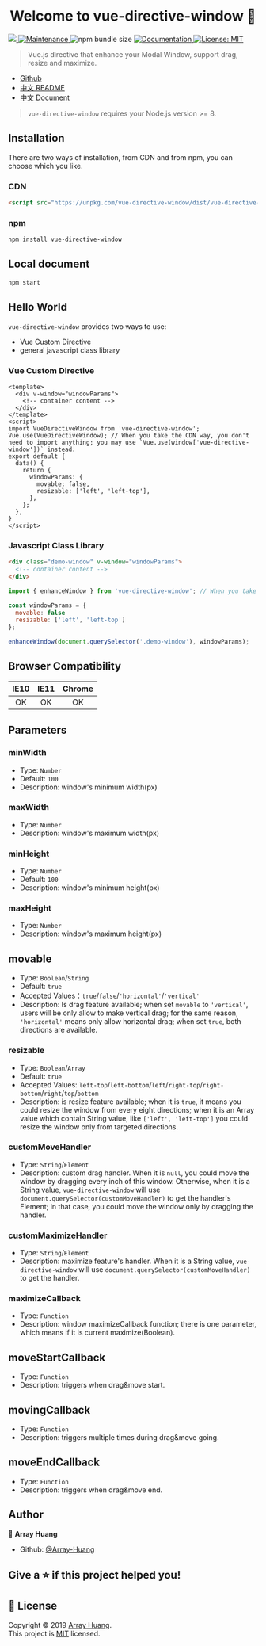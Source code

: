 <h1 align="center">Welcome to vue-directive-window 👋</h1>
<p>
  <a href="https://www.npmjs.com/package/vue-directive-window" target="_blank">
    <img src="https://img.shields.io/npm/v/vue-directive-window.svg?cacheSeconds=2592000" />
  </a>
  <a href="https://www.npmjs.com/package/vue-directive-window" target="_blank">
    <img alt="Maintenance" src="https://img.shields.io/npm/dw/vue-directive-window.svg?cacheSeconds=2592000" />
  </a>
  <img alt="npm bundle size" src="https://img.shields.io/bundlephobia/min/vue-directive-window.svg?cacheSeconds=2592000" />
  <a href="https://array-huang.github.io/vue-directive-window">
    <img alt="Documentation" src="https://img.shields.io/badge/documentation-yes-brightgreen.svg" target="_blank" />
  </a>
  <a href="https://github.com/Array-Huang/vue-directive-window/blob/master/LICENSE">
    <img alt="License: MIT" src="https://img.shields.io/badge/License-MIT-yellow.svg" target="_blank" />
  </a>
  
</p>

> Vue.js directive that enhance your Modal Window, support drag, resize and maximize.

- [Github](https://github.com/Array-Huang/vue-directive-window)
- [中文 README](https://github.com/Array-Huang/vue-directive-window/blob/master/README.zh-CN.md)
- [中文 Document](https://array-huang.github.io/vue-directive-window/zh-CN/)

> `vue-directive-window` requires your Node.js version >= 8.

## Installation
There are two ways of installation, from CDN and from npm, you can choose which you like.

### CDN
```html
<script src="https://unpkg.com/vue-directive-window/dist/vue-directive-window.umd.min.js"></script>
```

### npm
```bash
npm install vue-directive-window
```

## Local document
```bash
npm start
```

## Hello World
`vue-directive-window` provides two ways to use:
- Vue Custom Directive
- general javascript class library

### Vue Custom Directive
```vue
<template>
  <div v-window="windowParams">
    <!-- container content -->
  </div>
</template>
<script>
import VueDirectiveWindow from 'vue-directive-window';
Vue.use(VueDirectiveWindow); // When you take the CDN way, you don't need to import anything; you may use `Vue.use(window['vue-directive-window'])` instead.
export default {
  data() {
    return {
      windowParams: {
        movable: false,
        resizable: ['left', 'left-top'],
      },
    };
  },
}
</script>
```

### Javascript Class Library
```html
<div class="demo-window" v-window="windowParams">
  <!-- container content -->
</div>
```

```javascript
import { enhanceWindow } from 'vue-directive-window'; // When you take the CDN way, you may use `const enhanceWindow = window['vue-directive-window'].enhanceWindow;` instead.

const windowParams = {
  movable: false
  resizable: ['left', 'left-top']
};

enhanceWindow(document.querySelector('.demo-window'), windowParams);
```

## Browser Compatibility
| IE10 | IE11 | Chrome |
| :---: | :---: | :---: |
| OK | OK | OK |

## Parameters

### minWidth
- Type: `Number`
- Default: `100`
- Description: window's minimum width(px)

### maxWidth
- Type: `Number`
- Description: window's maximum width(px)

### minHeight
- Type: `Number`
- Default: `100`
- Description: window's minimum height(px)

### maxHeight
- Type: `Number`
- Description: window's maximum height(px)

## movable
- Type: `Boolean`/`String`
- Default: `true`
- Accepted Values：`true`/`false`/`'horizontal'`/`'vertical'`
- Description: Is drag feature available; when set `movable` to `'vertical'`, users will be only allow to make vertical drag; for the same reason, `'horizontal'` means only allow horizontal drag; when set `true`, both directions are available.

### resizable
- Type: `Boolean`/`Array`
- Default: `true`
- Accepted Values: `left-top`/`left-bottom`/`left`/`right-top`/`right-bottom`/`right`/`top`/`bottom`
- Description: is resize feature available; when it is `true`, it means you could resize the window from every eight directions; when it is an Array value which contain String value, like `['left', 'left-top']` you could resize the window only from targeted directions.

### customMoveHandler
- Type: `String`/`Element`
- Description: custom drag handler. When it is `null`, you could move the window by dragging every inch of this window. Otherwise, when it is a String value, `vue-directive-window` will use `document.querySelector(customMoveHandler)` to get the handler's Element; in that case, you could move the window only by dragging the handler.

### customMaximizeHandler
- Type: `String`/`Element`
- Description: maximize feature's handler. When it is a String value, `vue-directive-window` will use `document.querySelector(customMoveHandler)` to get the handler.

### maximizeCallback
- Type: `Function`
- Description: window maximizeCallback function; there is one parameter, which means if it is current maximize(Boolean).

## moveStartCallback
- Type: `Function`
- Description: triggers when drag&move start.

## movingCallback
- Type: `Function`
- Description: triggers multiple times during drag&move going.

## moveEndCallback
- Type: `Function`
- Description: triggers when drag&move end.

## Author

👤 **Array Huang**

- Github: [@Array-Huang](https://github.com/Array-Huang)

## Give a ⭐️ if this project helped you!

## 📝 License

Copyright © 2019 [Array Huang](https://github.com/Array-Huang).<br />
This project is [MIT](https://github.com/Array-Huang/vue-directive-window/blob/master/LICENSE) licensed.
